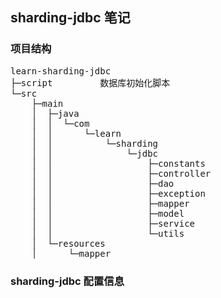 ## sharding-jdbc 笔记
### 项目结构
<pre>
learn-sharding-jdbc
├─script         数据库初始化脚本
└─src
    ├─main
    │  ├─java
    │  │  └─com
    │  │      └─learn
    │  │          └─sharding
    │  │              └─jdbc
    │  │                  ├─constants
    │  │                  ├─controller
    │  │                  ├─dao
    │  │                  ├─exception
    │  │                  ├─mapper
    │  │                  ├─model
    │  │                  ├─service
    │  │                  └─utils
    │  └─resources
    │      └─mapper
</pre>
### sharding-jdbc 配置信息
